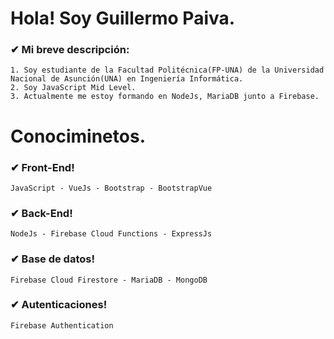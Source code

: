 # Hola! Soy Guillermo Paiva.

<!--
### ✔ Mi información:
- Sitio web: [guillepaivag.web.app](https://guillepaivag.web.app)
-->

### ✔ Mi breve descripción:
~~~
1. Soy estudiante de la Facultad Politécnica(FP-UNA) de la Universidad Nacional de Asunción(UNA) en Ingeniería Informática.
2. Soy JavaScript Mid Level.
3. Actualmente me estoy formando en NodeJs, MariaDB junto a Firebase.
~~~

# Conociminetos.

### ✔ Front-End!
~~~
JavaScript - VueJs - Bootstrap - BootstrapVue
~~~

### ✔ Back-End!
~~~
NodeJs - Firebase Cloud Functions - ExpressJs
~~~

### ✔ Base de datos!
~~~
Firebase Cloud Firestore - MariaDB - MongoDB
~~~

### ✔ Autenticaciones!
~~~
Firebase Authentication
~~~









